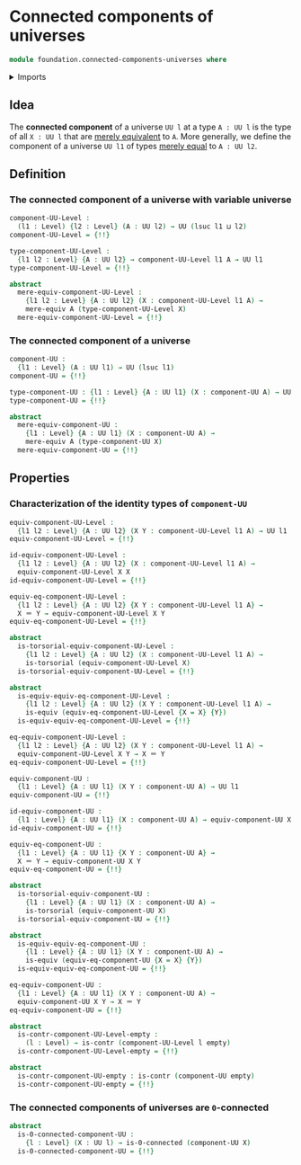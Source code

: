# Connected components of universes

```agda
module foundation.connected-components-universes where
```

<details><summary>Imports</summary>

```agda
open import foundation.0-connected-types
open import foundation.dependent-pair-types
open import foundation.empty-types
open import foundation.functoriality-propositional-truncation
open import foundation.fundamental-theorem-of-identity-types
open import foundation.mere-equivalences
open import foundation.propositional-truncations
open import foundation.raising-universe-levels
open import foundation.subtype-identity-principle
open import foundation.subuniverses
open import foundation.univalence
open import foundation.universe-levels

open import foundation-core.contractible-types
open import foundation-core.equivalences
open import foundation-core.identity-types
open import foundation-core.subtypes
open import foundation-core.torsorial-type-families
```

</details>

## Idea

The **connected component** of a universe `UU l` at a type `A : UU l` is the
type of all `X : UU l` that are
[merely equivalent](foundation.mere-equivalences.md) to `A`. More generally, we
define the component of a universe `UU l1` of types
[merely equal](foundation.mere-equality.md) to `A : UU l2`.

## Definition

### The connected component of a universe with variable universe

```agda
component-UU-Level :
  (l1 : Level) {l2 : Level} (A : UU l2) → UU (lsuc l1 ⊔ l2)
component-UU-Level = {!!}

type-component-UU-Level :
  {l1 l2 : Level} {A : UU l2} → component-UU-Level l1 A → UU l1
type-component-UU-Level = {!!}

abstract
  mere-equiv-component-UU-Level :
    {l1 l2 : Level} {A : UU l2} (X : component-UU-Level l1 A) →
    mere-equiv A (type-component-UU-Level X)
  mere-equiv-component-UU-Level = {!!}
```

### The connected component of a universe

```agda
component-UU :
  {l1 : Level} (A : UU l1) → UU (lsuc l1)
component-UU = {!!}

type-component-UU : {l1 : Level} {A : UU l1} (X : component-UU A) → UU l1
type-component-UU = {!!}

abstract
  mere-equiv-component-UU :
    {l1 : Level} {A : UU l1} (X : component-UU A) →
    mere-equiv A (type-component-UU X)
  mere-equiv-component-UU = {!!}
```

## Properties

### Characterization of the identity types of `component-UU`

```agda
equiv-component-UU-Level :
  {l1 l2 : Level} {A : UU l2} (X Y : component-UU-Level l1 A) → UU l1
equiv-component-UU-Level = {!!}

id-equiv-component-UU-Level :
  {l1 l2 : Level} {A : UU l2} (X : component-UU-Level l1 A) →
  equiv-component-UU-Level X X
id-equiv-component-UU-Level = {!!}

equiv-eq-component-UU-Level :
  {l1 l2 : Level} {A : UU l2} {X Y : component-UU-Level l1 A} →
  X ＝ Y → equiv-component-UU-Level X Y
equiv-eq-component-UU-Level = {!!}

abstract
  is-torsorial-equiv-component-UU-Level :
    {l1 l2 : Level} {A : UU l2} (X : component-UU-Level l1 A) →
    is-torsorial (equiv-component-UU-Level X)
  is-torsorial-equiv-component-UU-Level = {!!}

abstract
  is-equiv-equiv-eq-component-UU-Level :
    {l1 l2 : Level} {A : UU l2} (X Y : component-UU-Level l1 A) →
    is-equiv (equiv-eq-component-UU-Level {X = X} {Y})
  is-equiv-equiv-eq-component-UU-Level = {!!}

eq-equiv-component-UU-Level :
  {l1 l2 : Level} {A : UU l2} (X Y : component-UU-Level l1 A) →
  equiv-component-UU-Level X Y → X ＝ Y
eq-equiv-component-UU-Level = {!!}

equiv-component-UU :
  {l1 : Level} {A : UU l1} (X Y : component-UU A) → UU l1
equiv-component-UU = {!!}

id-equiv-component-UU :
  {l1 : Level} {A : UU l1} (X : component-UU A) → equiv-component-UU X X
id-equiv-component-UU = {!!}

equiv-eq-component-UU :
  {l1 : Level} {A : UU l1} {X Y : component-UU A} →
  X ＝ Y → equiv-component-UU X Y
equiv-eq-component-UU = {!!}

abstract
  is-torsorial-equiv-component-UU :
    {l1 : Level} {A : UU l1} (X : component-UU A) →
    is-torsorial (equiv-component-UU X)
  is-torsorial-equiv-component-UU = {!!}

abstract
  is-equiv-equiv-eq-component-UU :
    {l1 : Level} {A : UU l1} (X Y : component-UU A) →
    is-equiv (equiv-eq-component-UU {X = X} {Y})
  is-equiv-equiv-eq-component-UU = {!!}

eq-equiv-component-UU :
  {l1 : Level} {A : UU l1} (X Y : component-UU A) →
  equiv-component-UU X Y → X ＝ Y
eq-equiv-component-UU = {!!}
```

```agda
abstract
  is-contr-component-UU-Level-empty :
    (l : Level) → is-contr (component-UU-Level l empty)
  is-contr-component-UU-Level-empty = {!!}

abstract
  is-contr-component-UU-empty : is-contr (component-UU empty)
  is-contr-component-UU-empty = {!!}
```

### The connected components of universes are `0`-connected

```agda
abstract
  is-0-connected-component-UU :
    {l : Level} (X : UU l) → is-0-connected (component-UU X)
  is-0-connected-component-UU = {!!}
```
